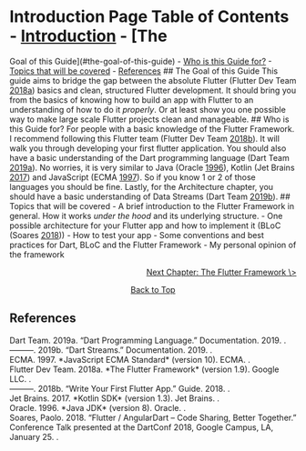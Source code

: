 # Introduction Page Table of Contents - [Introduction](#introduction) - [The
Goal of this Guide](#the-goal-of-this-guide) - [Who is this Guide
for?](#who-is-this-guide-for) - [Topics that will be
covered](#topics-that-will-be-covered) - [References](#references) ## The Goal
of this Guide This guide aims to bridge the gap between the absolute Flutter
(Flutter Dev Team
[2018](#ref-flutterdevteamFlutterFramework2018)[a](#ref-flutterdevteamFlutterFramework2018))
basics and clean, structured Flutter development. It should bring you from the
basics of knowing how to build an app with Flutter to an understanding of how to
do it *properly*. Or at least show you one possible way to make large scale
Flutter projects clean and manageable. ## Who is this Guide for? For people with
a basic knowledge of the Flutter Framework. I recommend following this Flutter
team (Flutter Dev Team
[2018](#ref-flutterdevteamWriteYourFirst2018)[b](#ref-flutterdevteamWriteYourFirst2018)).
It will walk you through developing your first flutter application. You should
also have a basic understanding of the Dart programming language (Dart Team
[2019](#ref-dartteamDartProgrammingLanguage2019)[a](#ref-dartteamDartProgrammingLanguage2019)).
No worries, it is very similar to Java (Oracle [1996](#ref-oracleJavaJDK1996)),
Kotlin (Jet Brains [2017](#ref-jetbrainsKotlinSDK2017)) and JavaScript (ECMA
[1997](#ref-ecmaJavaScriptECMAStandard1997)). So if you know 1 or 2 of those
languages you should be fine. Lastly, for the Architecture chapter, you should
have a basic understanding of Data Streams (Dart Team
[2019](#ref-dartteamDartStreams2019)[b](#ref-dartteamDartStreams2019)). ##
Topics that will be covered - A brief introduction to the Flutter Framework in
general. How it works *under the hood* and its underlying structure. - One
possible architecture for your Flutter app and how to implement it (BLoC (Soares
[2018](#ref-soaresFlutterAngularDartCode2018))) - How to test your app - Some
conventions and best practices for Dart, BLoC and the Flutter Framework - My
personal opinion of the framework

<p align="right">
  <a
    href="https://github.com/Fasust/flutter-guide/wiki/100-The-Flutter-Framework"
    >Next Chapter: The Flutter Framework \></a
  >
</p>

<p align="center">
  <a href="#">Back to Top</a>
</p>

## References

<div id="refs" class="references">
  <div id="ref-dartteamDartProgrammingLanguage2019">
    Dart Team. 2019a. “Dart Programming Language.” Documentation. 2019.
    <https://dart.dev/>.
  </div>
  <div id="ref-dartteamDartStreams2019">
    ———. 2019b. “Dart Streams.” Documentation. 2019.
    <https://dart.dev/tutorials/language/streams>.
  </div>
  <div id="ref-ecmaJavaScriptECMAStandard1997">
    ECMA. 1997. *JavaScript ECMA Standard* (version 10). ECMA.
    <https://www.ecma-international.org/publications/standards/Ecma-262.htm>.
  </div>
  <div id="ref-flutterdevteamFlutterFramework2018">
    Flutter Dev Team. 2018a. *The Flutter Framework* (version 1.9). Google LLC.
    <https://flutter.dev/>.
  </div>
  <div id="ref-flutterdevteamWriteYourFirst2018">
    ———. 2018b. “Write Your First Flutter App.” Guide. 2018.
    <https://flutter.dev/docs/get-started/codelab>.
  </div>
  <div id="ref-jetbrainsKotlinSDK2017">
    Jet Brains. 2017. *Kotlin SDK* (version 1.3). Jet Brains.
    <https://kotlinlang.org/>.
  </div>
  <div id="ref-oracleJavaJDK1996">
    Oracle. 1996. *Java JDK* (version 8). Oracle.
    <https://www.oracle.com/technetwork/java/javase/downloads/jdk8-downloads-2133151.html>.
  </div>
  <div id="ref-soaresFlutterAngularDartCode2018">
    Soares, Paolo. 2018. “Flutter / AngularDart – Code Sharing, Better
    Together.” Conference Talk presented at the DartConf 2018, Google Campus,
    LA, January 25. <https://www.youtube.com/watch?v=PLHln7wHgPE>.
  </div>
</div>
